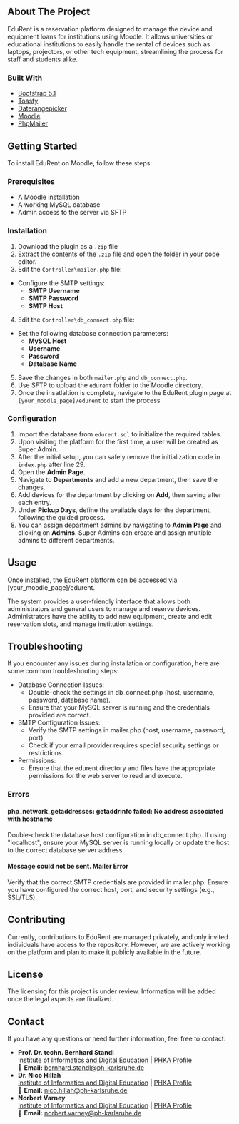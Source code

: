 <!-- ABOUT THE PROJECT -->
## About The Project

EduRent is a reservation platform designed to manage the device and equipment loans for institutions using Moodle. It allows universities or educational institutions to easily handle the rental of devices such as laptops, projectors, or other tech equipment, streamlining the process for staff and students alike.

### Built With

* [Bootstrap 5.1](https://getbootstrap.com/docs/5.1/getting-started/introduction)
* [Toasty](http://jakim.me/Toasty.js/)
* [Daterangepicker](http://www.daterangepicker.com)
* [Moodle](https://moodle.org)
* [PhpMailer](https://github.com/PHPMailer/PHPMailer)


<!-- GETTING STARTED -->
## Getting Started
To install EduRent on Moodle, follow these steps:

### Prerequisites
- A Moodle installation
- A working MySQL database
- Admin access to the server via SFTP

### Installation
1. Download the plugin as a `.zip` file
2. Extract the contents of the `.zip` file and open the folder in your code editor.
3. Edit the `Controller\mailer.php` file:
- Configure the SMTP settings:
  - **SMTP Username**
  - **SMTP Password**
  - **SMTP Host**

4. Edit the `Controller\db_connect.php` file:
- Set the following database connection parameters:
  - **MySQL Host**
  - **Username**
  - **Password**
  - **Database Name**
5. Save the changes in both `mailer.php` and `db_connect.php`.
6. Use SFTP to upload the `edurent` folder to the Moodle directory.
8. Once the insatlaltion is complete, navigate to the EduRent plugin page at `[your_moodle_page]/edurent` to start the process

### Configuration
1. Import the database from `edurent.sql` to initialize the required tables.
2. Upon visiting the platform for the first time, a user will be created as Super Admin.
3. After the initial setup, you can safely remove the initialization code in `index.php` after line 29.
4. Open the **Admin Page**.
5. Navigate to **Departments** and add a new department, then save the changes.
6. Add devices for the department by clicking on **Add**, then saving after each entry.
7. Under **Pickup Days**, define the available days for the department, following the guided process.
8. You can assign department admins by navigating to **Admin Page** and clicking on **Admins**. Super Admins can create and assign multiple admins to different departments.

<!-- USAGE -->

## Usage

Once installed, the EduRent platform can be accessed via [your_moodle_page]/edurent.

The system provides a user-friendly interface that allows both administrators and general users to manage and reserve devices. Administrators have the ability to add new equipment, create and edit reservation slots, and manage institution settings.

## Troubleshooting

If you encounter any issues during installation or configuration, here are some common troubleshooting steps:

- Database Connection Issues:
  - Double-check the settings in db_connect.php (host, username, password, database name).
  - Ensure that your MySQL server is running and the credentials provided are correct.
- SMTP Configuration Issues:
  - Verify the SMTP settings in mailer.php (host, username, password, port).
  - Check if your email provider requires special security settings or restrictions.
- Permissions:
  - Ensure that the edurent directory and files have the appropriate permissions for the web server to read and execute.

### Errors

#### php_network_getaddresses: getaddrinfo failed: No address associated with hostname
Double-check the database host configuration in db_connect.php. If using "localhost", ensure your MySQL server is running locally or update the host to the correct database server address.

#### Message could not be sent. Mailer Error
Verify that the correct SMTP credentials are provided in mailer.php. Ensure you have configured the correct host, port, and security settings (e.g., SSL/TLS).

<!-- CONTRIBUTING -->

## Contributing

Currently, contributions to EduRent are managed privately, and only invited individuals have access to the repository. However, we are actively working on the platform and plan to make it publicly available in the future.

<!-- LICENSE -->
## License

The licensing for this project is under review. Information will be added once the legal aspects are finalized.


<!-- CONTACT -->
## Contact

If you have any questions or need further information, feel free to contact:

- **Prof. Dr. techn. Bernhard Standl**  
  [Institute of Informatics and Digital Education](https://en.ph-karlsruhe.de/research/institute-of-informatics-and-digital-education) | [PHKA Profile](https://www.ph-karlsruhe.de/personen/detail/Bernhard_Standl_137)  
  📧 **Email:** [bernhard.standl@ph-karlsruhe.de](mailto:bernhard.standl@ph-karlsruhe.de)
- **Dr. Nico Hillah**  
  [Institute of Informatics and Digital Education](https://en.ph-karlsruhe.de/research/institute-of-informatics-and-digital-education) | [PHKA Profile](https://www.ph-karlsruhe.de/personen/detail/Nico_Hillah_6117)  
  📧 **Email:** [nico.hillah@ph-karlsruhe.de](mailto:nico.hillah@ph-karlsruhe.de)
- **Norbert Varney**  
  [Institute of Informatics and Digital Education](https://en.ph-karlsruhe.de/research/institute-of-informatics-and-digital-education) | [PHKA Profile](https://www.ph-karlsruhe.de/personen/detail/Norbert_Varney_9255)  
  📧 **Email:** [norbert.varney@ph-karlsruhe.de](mailto:norbert.varney@ph-karlsruhe.de)
